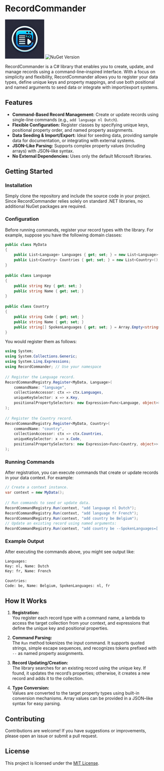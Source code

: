 # RecordCommander

![RecordCommander Logo](logo-128x128.png)
![NuGet Version](https://img.shields.io/nuget/v/RecordCommander)

RecordCommander is a C# library that enables you to create, update, and manage records using a command-line–inspired interface. With a focus on simplicity and flexibility, RecordCommander allows you to register your data types, define unique keys and property mappings, and use both positional and named arguments to seed data or integrate with import/export systems.

## Features

- **Command-Based Record Management:** Create or update records using single-line commands (e.g., `add language nl Dutch`).
- **Flexible Configuration:** Register classes by specifying unique keys, positional property order, and named property assignments.
- **Data Seeding & Import/Export:** Ideal for seeding data, providing sample data for documentation, or integrating with external systems.
- **JSON–Like Parsing:** Supports complex property values (including arrays) with JSON–like syntax.
- **No External Dependencies:** Uses only the default Microsoft libraries.

## Getting Started

### Installation

Simply clone the repository and include the source code in your project. Since RecordCommander relies solely on standard .NET libraries, no additional NuGet packages are required.

### Configuration

Before running commands, register your record types with the library. For example, suppose you have the following domain classes:

```csharp
public class MyData
{
    public List<Language> Languages { get; set; } = new List<Language>();
    public List<Country> Countries { get; set; } = new List<Country>();
}

public class Language
{
    public string Key { get; set; }
    public string Name { get; set; }
}

public class Country
{
    public string Code { get; set; }
    public string Name { get; set; }
    public string[] SpokenLanguages { get; set; } = Array.Empty<string>();
}
```

You would register them as follows:

```csharp
using System;
using System.Collections.Generic;
using System.Linq.Expressions;
using RecordCommander; // Use your namespace

// Register the Language record.
RecordCommandRegistry.Register<MyData, Language>(
    commandName: "language",
    collectionAccessor: ctx => ctx.Languages,
    uniqueKeySelector: x => x.Key,
    positionalPropertySelectors: new Expression<Func<Language, object>>[] { x => x.Name }
);

// Register the Country record.
RecordCommandRegistry.Register<MyData, Country>(
    commandName: "country",
    collectionAccessor: ctx => ctx.Countries,
    uniqueKeySelector: x => x.Code,
    positionalPropertySelectors: new Expression<Func<Country, object>>[] { x => x.Name, x => x.SpokenLanguages }
);
```

### Running Commands

After registration, you can execute commands that create or update records in your data context. For example:

```csharp
// Create a context instance.
var context = new MyData();

// Run commands to seed or update data.
RecordCommandRegistry.Run(context, "add language nl Dutch");
RecordCommandRegistry.Run(context, "add language fr French");
RecordCommandRegistry.Run(context, "add country be Belgium");
// Update an existing record using named arguments:
RecordCommandRegistry.Run(context, "add country be --SpokenLanguages=['nl','fr']");
```

### Example Output

After executing the commands above, you might see output like:

```
Languages:
Key: nl, Name: Dutch
Key: fr, Name: French

Countries:
Code: be, Name: Belgium, SpokenLanguages: nl, fr
```

## How It Works

1. **Registration:**  
   You register each record type with a command name, a lambda to access the target collection from your context, and expressions that define the unique key and positional properties.

2. **Command Parsing:**  
   The `Run` method tokenizes the input command. It supports quoted strings, simple escape sequences, and recognizes tokens prefixed with `--` as named property assignments.

3. **Record Updating/Creation:**  
   The library searches for an existing record using the unique key. If found, it updates the record’s properties; otherwise, it creates a new record and adds it to the collection.

4. **Type Conversion:**  
   Values are converted to the target property types using built-in conversion mechanisms. Array values can be provided in a JSON–like syntax for easy parsing.

## Contributing

Contributions are welcome! If you have suggestions or improvements, please open an issue or submit a pull request.

## License

This project is licensed under the [MIT License](LICENSE).
